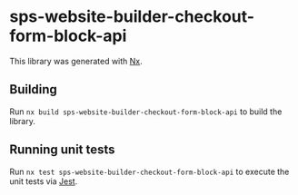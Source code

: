 # sps-website-builder-checkout-form-block-api

This library was generated with [Nx](https://nx.dev).

## Building

Run `nx build sps-website-builder-checkout-form-block-api` to build the library.

## Running unit tests

Run `nx test sps-website-builder-checkout-form-block-api` to execute the unit tests via [Jest](https://jestjs.io).
